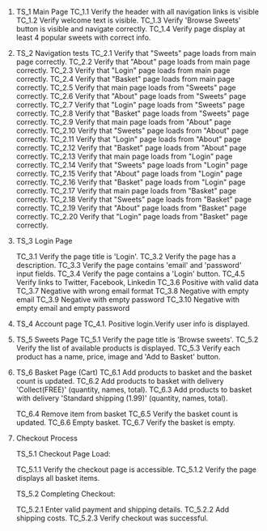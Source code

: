 1. TS_1 Main Page
    TC_1.1 Verify the header with all navigation links is visible
    TC_1.2 Verify welcome text is visible.
    TC_1.3 Verify 'Browse Sweets' button is visible and navigate correctly.
    TC_1.4 Verify page display at least 4 popular sweets with correct info.

2. TS_2 Navigation tests
    TC_2.1 Verify that "Sweets" page loads from main page correctly.
    TC_2.2 Verify that "About" page loads from main page correctly.
    TC_2.3 Verify that "Login" page loads from main page correctly.
    TC_2.4 Verify that "Basket" page loads from main page correctly.
    TC_2.5 Verify that main page loads from "Sweets" page correctly.
    TC_2.6 Verify that "About" page loads from "Sweets" page correctly.
    TC_2.7 Verify that "Login" page loads from "Sweets" page correctly.
    TC_2.8 Verify that "Basket" page loads from "Sweets" page correctly.
    TC_2.9 Verify that main page loads from "About" page correctly.
    TC_2.10 Verify that "Sweets" page loads from "About" page correctly.
    TC_2.11 Verify that "Login" page loads from "About" page correctly.
    TC_2.12 Verify that "Basket" page loads from "About" page correctly.
    TC_2.13 Verify that main page loads from "Login" page correctly.
    TC_2.14 Verify that "Sweets" page loads from "Login" page correctly.
    TC_2.15 Verify that "About" page loads from "Login" page correctly.
    TC_2.16 Verify that "Basket" page loads from "Login" page correctly.
    TC_2.17 Verify that main page loads from "Basket" page correctly.
    TC_2.18 Verify that "Sweets" page loads from "Basket" page correctly.
    TC_2.19 Verify that "About" page loads from "Basket" page correctly.
    TC_2.20 Verify that "Login" page loads from "Basket" page correctly.

3. TS_3 Login Page
 
    TC_3.1 Verify the page title is 'Login'.
    TC_3.2 Verify the page has a description.
    TC_3.3 Verify the page contains 'email' and 'password' input fields.
    TC_3.4 Verify the page contains a 'Login' button.
    TC_4.5 Verify links to Twitter, Facebook, Linkedin
    TC_3.6 Positive with valid data
    TC_3.7 Negative with wrong email format
    TC_3.8 Negative with empty email
    TC_3.9 Negative with empty password
    TC_3.10 Negative with empty email and empty password

4. TS_4 Account page
    TC_4.1. Positive login.Verify user info is displayed.

5. TS_5 Sweets Page
    TC_5.1 Verify the page title is 'Browse sweets'.
    TC_5.2 Verify the list of available products is displayed.
    TC_5.3 Verify each product has a name, price, image and 'Add to Basket' button.
 
 6. TS_6 Basket Page (Cart)
    TC_6.1 Add products to basket and the basket count is updated.
    TC_6.2 Add products to basket with delivery 'Collect(FREE)' (quantity, names, total).
    TC_6.3 Add products to basket with delivery 'Standard shipping (1.99)' (quantity, names, total).
 
    TC_6.4 Remove item from basket
    TC_6.5 Verify the basket count is updated.
    TC_6.6 Empty basket.
    TC_6.7 Verify the basket is empty.
 
6. Checkout Process
   
    TS_5.1  Checkout Page Load:
     
      TC_5.1.1 Verify the checkout page is accessible.
      TC_5.1.2 Verify the page displays all basket items.
 
    TS_5.2  Completing Checkout:
 
      TC_5.2.1 Enter valid payment and shipping details.
      TC_5.2.2 Add shipping costs.
      TC_5.2.3 Verify checkout was successful.